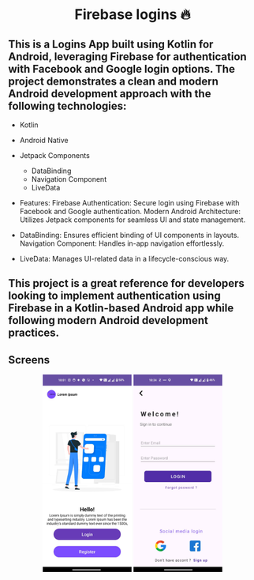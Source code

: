 
<h1 align="center"> Firebase logins  🔥 </h1> 

This is a Logins App built using Kotlin for Android, leveraging Firebase for authentication with Facebook and Google login options. The project demonstrates a clean and modern Android development approach with the following technologies:
--
- Kotlin
- Android Native
- Jetpack Components
   - DataBinding
   - Navigation Component
    - LiveData

- Features:
Firebase Authentication: Secure login using Firebase with Facebook and Google authentication.
Modern Android Architecture: Utilizes Jetpack components for seamless UI and state management.

- DataBinding: Ensures efficient binding of UI components in layouts.
Navigation Component: Handles in-app navigation effortlessly.

- LiveData: Manages UI-related data in a lifecycle-conscious way.

This project is a great reference for developers looking to implement authentication using Firebase in a Kotlin-based Android app while following modern Android development practices.
--
Screens
------------------------------------------------------------
<p align="center"> 
    <img src="images/onboard.jpeg"  height="400"></img>
      <img src="images/login2.jpeg"  height="400"></img>

  </a>
</p>
